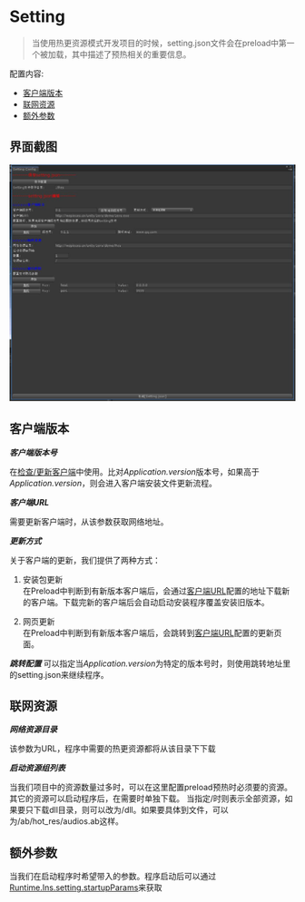 # Setting

>当使用热更资源模式开发项目的时候，setting.json文件会在preload中第一个被加载，其中描述了预热相关的重要信息。

配置内容:

- [客户端版本](#客户端版本)
- [联网资源](#联网资源)
- [额外参数](#额外参数)

## 界面截图

![](Imgs/setting_editor.jpg)

## 客户端版本

***客户端版本号***

在[检查/更新客户端](Preload.md)中使用。比对*Application.version*版本号，如果高于*Application.version*，则会进入客户端安装文件更新流程。

***客户端URL***

需要更新客户端时，从该参数获取网络地址。

***更新方式***

关于客户端的更新，我们提供了两种方式：
1. 安装包更新  
在Preload中判断到有新版本客户端后，会通过[客户端URL]()配置的地址下载新的客户端。下载完新的客户端后会自动启动安装程序覆盖安装旧版本。  

2. 网页更新  
在Preload中判断到有新版本客户端后，会跳转到[客户端URL]()配置的更新页面。

***跳转配置***
可以指定当*Application.version*为特定的版本号时，则使用跳转地址里的setting.json来继续程序。

## 联网资源

***网络资源目录***

该参数为URL，程序中需要的热更资源都将从该目录下下载

***启动资源组列表***

当我们项目中的资源数量过多时，可以在这里配置preload预热时必须要的资源。其它的资源可以启动程序后，在需要时单独下载。
当指定/时则表示全部资源，如果要只下载dll目录，则可以改为/dll。如果要具体到文件，可以为/ab/hot_res/audios.ab这样。

## 额外参数

当我们在启动程序时希望带入的参数。程序启动后可以通过[Runtime.Ins.setting.startupParams]()来获取